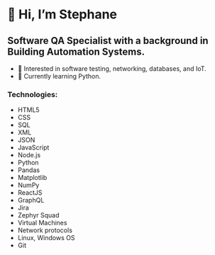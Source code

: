<h1>👋 Hi, I’m Stephane</h1>
<h2>Software QA Specialist with a background in Building Automation Systems.</h2>

- 👀 Interested in software testing, networking, databases, and IoT.
- 🌱 Currently learning Python.

<h3>Technologies:</h3> 
 <ul>
  <li>HTML5
  <li>CSS</li>
  <li>SQL</li>
  <li>XML</li>
  <li>JSON</li>
  <li>JavaScript</li>
  <li>Node.js</li>
  <li>Python</li>
  <li>Pandas</li>
  <li>Matplotlib</li>
  <li>NumPy</li>
  <li>ReactJS</li>
  <li>GraphQL</li>
  <li>Jira</li>
  <li>Zephyr Squad</li>
  <li>Virtual Machines</li>
  <li>Network protocols</li>
  <li>Linux, Windows OS</li>
  <li>Git</li>
</ul>


<!---
lionelroy/lionelroy is a ✨ special ✨ repository because its `README.md` (this file) appears on your GitHub profile.
You can click the Preview link to take a look at your changes.
--->
